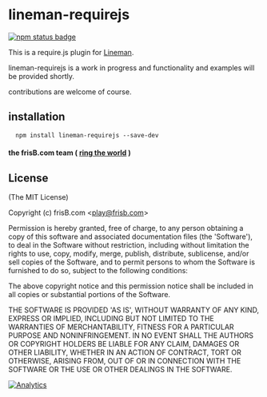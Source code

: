 lineman-requirejs
===

[![npm status badge](https://nodei.co/npm/lineman-requirejs.png?stars=true&downloads=true)](https://nodei.co/npm/lineman-requirejs/)

This is a require.js plugin for [Lineman](http://linemanjs.com).

lineman-requirejs is a work in progress and functionality and examples will be provided shortly.

contributions are welcome of course.

## installation

```
  npm install lineman-requirejs --save-dev
```

#### the frisB.com team ( [ring the world](http://www.frisb.com "frisB.com") )


## License

(The MIT License)

Copyright (c) frisB.com &lt;play@frisb.com&gt;

Permission is hereby granted, free of charge, to any person obtaining
a copy of this software and associated documentation files (the
'Software'), to deal in the Software without restriction, including
without limitation the rights to use, copy, modify, merge, publish,
distribute, sublicense, and/or sell copies of the Software, and to
permit persons to whom the Software is furnished to do so, subject to
the following conditions:

The above copyright notice and this permission notice shall be
included in all copies or substantial portions of the Software.

THE SOFTWARE IS PROVIDED 'AS IS', WITHOUT WARRANTY OF ANY KIND,
EXPRESS OR IMPLIED, INCLUDING BUT NOT LIMITED TO THE WARRANTIES OF
MERCHANTABILITY, FITNESS FOR A PARTICULAR PURPOSE AND NONINFRINGEMENT.
IN NO EVENT SHALL THE AUTHORS OR COPYRIGHT HOLDERS BE LIABLE FOR ANY
CLAIM, DAMAGES OR OTHER LIABILITY, WHETHER IN AN ACTION OF CONTRACT,
TORT OR OTHERWISE, ARISING FROM, OUT OF OR IN CONNECTION WITH THE
SOFTWARE OR THE USE OR OTHER DEALINGS IN THE SOFTWARE.

[![Analytics](https://ga-beacon.appspot.com/UA-40562957-2/lineman-requirejs/readme)](https://github.com/igrigorik/ga-beacon)
